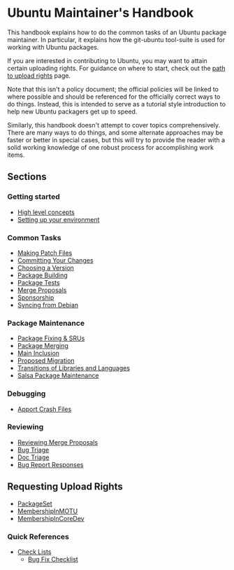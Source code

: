 # Ubuntu Maintainer's Handbook

This handbook explains how to do the common tasks of an Ubuntu package
maintainer. In particular, it explains how the git-ubuntu tool-suite is used
for working with Ubuntu packages.

If you are interested in contributing to Ubuntu, you may want to attain certain
uploading rights. For guidance on where to start, check out the
[path to upload rights](Reference/PathToUploadRights.md) page.

Note that this isn't a policy document; the official policies will be linked to
where possible and should be referenced for the officially correct ways to do
things. Instead, this is intended to serve as a tutorial style introduction to
help new Ubuntu packagers get up to speed.

Similarly, this handbook doesn't attempt to cover topics comprehensively. There
are many ways to do things, and some alternate approaches may be faster or
better in special cases, but this will try to provide the reader with a solid
working knowledge of one robust process for accomplishing work items.

## Sections

### Getting started

* [High level concepts](Concepts.md)
* [Setting up your environment](Setup.md)

### Common Tasks

* [Making Patch Files](DebianPatch.md)
* [Committing Your Changes](CommittingChanges.md)
* [Choosing a Version](VersionStrings.md)
* [Package Building](PackageBuilding.md)
* [Package Tests](PackageTests.md)
* [Merge Proposals](MergeProposal.md)
* [Sponsorship](Sponsorship.md)
* [Syncing from Debian](Syncs.md)

### Package Maintenance

* [Package Fixing & SRUs](PackageFixing.md)
* [Package Merging](PackageMerging.md)
* [Main Inclusion](MainInclusion.md)
* [Proposed Migration](ProposedMigration.md)
* [Transitions of Libraries and Languages](Transitions.md)
* [Salsa Package Maintenance](SalsaDualMaintenance.md)

### Debugging

* [Apport Crash Files](DebugApportCrash.md)

### Reviewing

* [Reviewing Merge Proposals](MergeProposalReview.md)
* [Bug Triage](BugTriage.md)
* [Doc Triage](DocTriage.md)
* [Bug Report Responses](BugReportResponses.md)

## Requesting Upload Rights

* [PackageSet](MembershipInPackageSet.md)
* [MembershipInMOTU](MembershipInMOTU.md)
* [MembershipInCoreDev](MembershipInCoreDev.md)

### Quick References

* [Check Lists](CheckListsSheets.md)
     + [Bug Fix Checklist](BugFixingCheckList.md)

